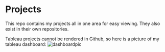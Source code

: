 # Projects

This repo contains my projects all in one area for easy viewing. They also exist in their own repositories.

Tableau projects cannot be rendered in Github, so here is a picture of my tableau dashboard:
![dashboardpic](https://github.com/Ishaanchak/Projects/assets/146860181/698e629b-b5c9-4dee-999d-d17a9b23c437)


